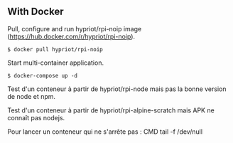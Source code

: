 
## With Docker

Pull, configure and run hypriot/rpi-noip image (https://hub.docker.com/r/hypriot/rpi-noip).
```
$ docker pull hypriot/rpi-noip
```

Start multi-container application.
```
$ docker-compose up -d
```

Test d'un conteneur à partir de hypriot/rpi-node mais pas la bonne version de node et npm.

Test d'un conteneur à partir de hypriot/rpi-alpine-scratch mais APK ne connaît pas nodejs.

Pour lancer un conteneur qui ne s'arrête pas : CMD tail -f /dev/null

